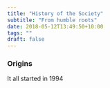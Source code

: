```yaml
---
title: "History of the Society"
subtitle: "From humble roots"
date: 2018-05-12T13:49:50+10:00
tags: ""
draft: false
---
```


### Origins
It all started in 1994
